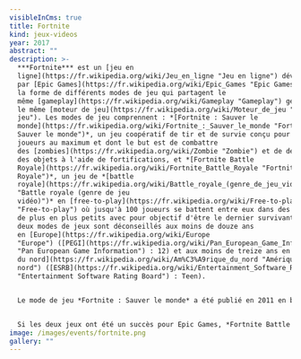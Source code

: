 ```yaml
---
visibleInCms: true
title: Fortnite
kind: jeux-videos
year: 2017
abstract: ""
description: >-
  ***Fortnite*** est un [jeu en
  ligne](https://fr.wikipedia.org/wiki/Jeu_en_ligne "Jeu en ligne") développé
  par [Epic Games](https://fr.wikipedia.org/wiki/Epic_Games "Epic Games") sous
  la forme de différents modes de jeu qui partagent le
  même [gameplay](https://fr.wikipedia.org/wiki/Gameplay "Gameplay") général et
  le même [moteur de jeu](https://fr.wikipedia.org/wiki/Moteur_de_jeu "Moteur de
  jeu"). Les modes de jeu comprennent : *[Fortnite : Sauver le
  monde](https://fr.wikipedia.org/wiki/Fortnite_:_Sauver_le_monde "Fortnite :
  Sauver le monde")*, un jeu coopératif de tir et de survie conçu pour quatre
  joueurs au maximum et dont le but est de combattre
  des [zombies](https://fr.wikipedia.org/wiki/Zombie "Zombie") et de défendre
  des objets à l'aide de fortifications, et *[Fortnite Battle
  Royale](https://fr.wikipedia.org/wiki/Fortnite_Battle_Royale "Fortnite Battle
  Royale")*, un jeu de *[battle
  royale](https://fr.wikipedia.org/wiki/Battle_royale_(genre_de_jeu_vid%C3%A9o)
  "Battle royale (genre de jeu
  vidéo)")* en [free-to-play](https://fr.wikipedia.org/wiki/Free-to-play
  "Free-to-play") où jusqu'à 100 joueurs se battent entre eux dans des espaces
  de plus en plus petits avec pour objectif d'être le dernier survivant. Ces
  deux modes de jeux sont déconseillés aux moins de douze ans
  en [Europe](https://fr.wikipedia.org/wiki/Europe
  "Europe") ([PEGI](https://fr.wikipedia.org/wiki/Pan_European_Game_Information
  "Pan European Game Information") : 12) et aux moins de treize ans en [Amérique
  du nord](https://fr.wikipedia.org/wiki/Am%C3%A9rique_du_nord "Amérique du
  nord") ([ESRB](https://fr.wikipedia.org/wiki/Entertainment_Software_Rating_Board
  "Entertainment Software Rating Board") : Teen).


  Le mode de jeu *Fortnite : Sauver le monde* a été publié en 2011 en bêta alors que le mode *Fortnite Battle Royale* a été publié plus tard à partir de 2017 en accès anticipé ; *Sauver le monde* est disponible uniquement pour [Playstation 5](https://fr.wikipedia.org/wiki/PlayStation_5 "PlayStation 5"), [Xbox Series](https://fr.wikipedia.org/wiki/Xbox_Series "Xbox Series"), [Microsoft Windows](https://fr.wikipedia.org/wiki/Microsoft_Windows "Microsoft Windows"), [macOS](https://fr.wikipedia.org/wiki/MacOS "MacOS"), [PlayStation 4](https://fr.wikipedia.org/wiki/PlayStation_4 "PlayStation 4") et [Xbox One](https://fr.wikipedia.org/wiki/Xbox_One "Xbox One"), tandis que *Battle Royale* a été publié pour ces dernières plates-formes, mais aussi pour [Nintendo Switch](https://fr.wikipedia.org/wiki/Nintendo_Switch "Nintendo Switch"), les appareils [iOS](https://fr.wikipedia.org/wiki/IOS "IOS") et [Android](https://fr.wikipedia.org/wiki/Android "Android") qui ne supportaient pas un tel téléchargement de données.


  Si les deux jeux ont été un succès pour Epic Games, *Fortnite Battle Royale* est devenu un phénomène de société, attirant plus de 125 millions de joueurs en moins d'un an et générant des centaines de millions de dollars par mois. Epic Games annonce en 2019 que Fortnite compte 250 millions de joueurs, soit deux fois plus qu'en juin 2018[1](https://fr.wikipedia.org/wiki/Fortnite#cite_note-1). Depuis début décembre 2020, il est possible de souscrire à un abonnement mensuel, la nouvelle formule payante de Fortnite
image: /images/events/fortnite.png
gallery: ""
---
```

